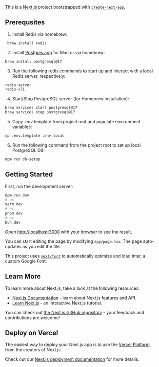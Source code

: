 This is a [Next.js](https://nextjs.org/) project bootstrapped with [`create-next-app`](https://github.com/vercel/next.js/tree/canary/packages/create-next-app).

## Prerequsites

1. Install Redis via homebrew:

```bash
 brew install redis
```

2. Install [Postgres.app](https://postgresapp.com/) for Mac or via homebrew:

```bash
brew install postgresql@17
```

3. Run the following redis commands to start up and interact with a local Redis server, respectively:

```bash
redis-server
redis-cli
```

4. Start/Stop PostgreSQL server (for Homebrew installation):

```bash
brew services start postgresql@17
brew services stop postgresql@17
```

5. Copy .env.template from project root and populate environment variables:

```bash
cp .env.template .env.local
```

6. Run the following command from the project root to set up local PostgreSQL DB:

```bash
npm run db-setup
```

## Getting Started

First, run the development server:

```bash
npm run dev
# or
yarn dev
# or
pnpm dev
# or
bun dev
```

Open [http://localhost:3000](http://localhost:3000) with your browser to see the result.

You can start editing the page by modifying `app/page.tsx`. The page auto-updates as you edit the file.

This project uses [`next/font`](https://nextjs.org/docs/basic-features/font-optimization) to automatically optimize and load Inter, a custom Google Font.

## Learn More

To learn more about Next.js, take a look at the following resources:

- [Next.js Documentation](https://nextjs.org/docs) - learn about Next.js features and API.
- [Learn Next.js](https://nextjs.org/learn) - an interactive Next.js tutorial.

You can check out [the Next.js GitHub repository](https://github.com/vercel/next.js/) - your feedback and contributions are welcome!

## Deploy on Vercel

The easiest way to deploy your Next.js app is to use the [Vercel Platform](https://vercel.com/new?utm_medium=default-template&filter=next.js&utm_source=create-next-app&utm_campaign=create-next-app-readme) from the creators of Next.js.

Check out our [Next.js deployment documentation](https://nextjs.org/docs/deployment) for more details.
